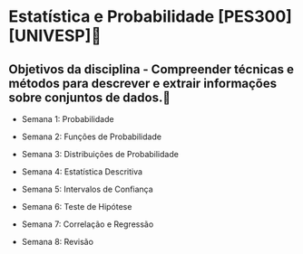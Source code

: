 # Estatística e Probabilidade [PES300][UNIVESP]🚀
## Objetivos da disciplina - Compreender técnicas e métodos para descrever e extrair informações sobre conjuntos de dados.💊

* Semana 1: Probabilidade

* Semana 2: Funções de Probabilidade

* Semana 3: Distribuições de Probabilidade

* Semana 4: Estatística Descritiva

* Semana 5: Intervalos de Confiança

* Semana 6: Teste de Hipótese

* Semana 7: Correlação e Regressão

* Semana 8: Revisão
